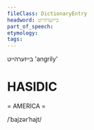 ```yaml
---
fileClass: DictionaryEntry
headword: בייזערהייט
part_of_speech: 
etymology: 
tags: 
---
```

בייזערהייט
'angrily'

HASIDIC
=======
= AMERICA = 

/ˈbajzərˈhajt/